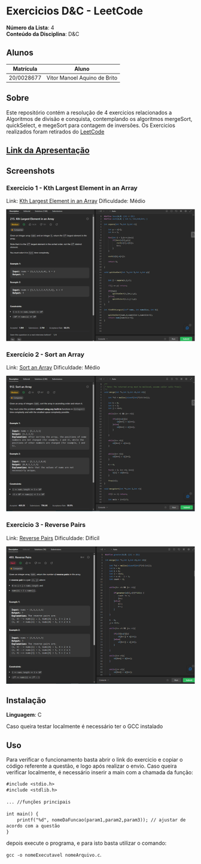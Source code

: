 # Exercicios D&C - LeetCode

**Número da Lista**: 4<br>
**Conteúdo da Disciplina**: D&C <br>

## Alunos
|Matrícula | Aluno |
| -- | -- |
| 20/0028677  |  Vitor Manoel Aquino de Brito |


## Sobre 
Este repositório contém a resolução de 4 exercicios relacionados a Algoritmos de divisão e conquista, contemplando os algoritmos mergeSort, quickSelect, e megeSort para contagem de inversões. Os Exercicios realizados foram retirados do [LeetCode](https://leetcode.com/)

## [Link da Apresentação]()

## Screenshots

### Exercicio 1 - Kth Largest Element in an Array

Link: [Kth Largest Element in an Array](https://leetcode.com/problems/kth-largest-element-in-an-array/description/)
Dificuldade: Médio

![](./img/KElement.png)

### Exercício 2 - Sort an Array

Link: [Sort an Array](https://leetcode.com/problems/sort-an-array/description/)
Dificuldade: Médio

![](./img/sortArray.png)

### Exercicio 3 -  Reverse Pairs

Link: [Reverse Pairs](https://leetcode.com/problems/reverse-pairs/description/)
Dificuldade: Difícil

![](./img/reversePairs.png)

## Instalação 
**Linguagem**: C<br>

Caso queira testar localmente é necessário ter o GCC instalado

## Uso 

Para verificar o funcionamento basta abrir o link do exercicio e copiar o código referente a questão, e logo após realizar o envio. Caso queira verificar localmente, é necessário inserir a main com a chamada da função:
```
#include <stdio.h>
#include <stdlib.h>

... //funções principais

int main() {
    printf("%d", nomeDaFuncao(param1,param2,param3)); // ajustar de acordo com a questão
}
```
depois execute o programa, e para isto basta utilizar o comando:

`gcc -o nomeExecutavel nomeArquivo.c`.

